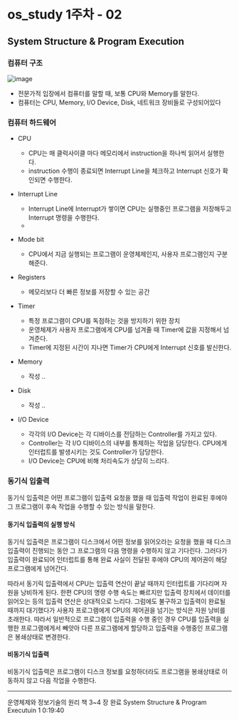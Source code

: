 # os_study 1주차 - 02

## System Structure & Program Execution 


### 컴퓨터 구조
![image](https://user-images.githubusercontent.com/56028408/157796926-1bb83571-56ea-404a-b551-048cb898fdaf.png)

- 전문가적 입장에서 컴퓨터를 말할 때, 보통 CPU와 Memory를 말한다.
- 컴퓨터는 CPU, Memory, I/O Device, Disk, 네트워크 장비들로 구성되어있다


### 컴퓨터 하드웨어
- CPU
    - CPU는 매 클럭사이클 마다 메모리에서 instruction을 하나씩 읽어서 실행한다.
    - instruction 수행이 종료되면 Interrupt Line을 체크하고 Interrupt 신호가 확인되면 수행한다.

- Interrupt Line
    - Interrupt Line에 Interrupt가 쌓이면 CPU는 실행중인 프로그램을 저장해두고 Interrupt 명령을 수행한다.
    - 

- Mode bit
    - CPU에서 지금 실행되는 프로그램이 운영체제인지, 사용자 프로그램인지 구분해준다.

- Registers
    - 메모리보다 더 빠른 정보를 저장할 수 있는 공간

- Timer
    - 특정 프로그램이 CPU를 독점하는 것을 방지하기 위한 장치
    - 운영체제가 사용자 프로그램에게 CPU를 넘겨줄 때 Timer에 값을 지정해서 넘겨준다. 
    - Timer에 지정된 시간이 지나면 Timer가 CPU에게 Interrupt 신호를 발신한다.

- Memory
    - 작성 ..

- Disk
    - 작성 ..

- I/O Device
    - 각각의 I/O Device는 각 디바이스를 전담하는 Controller를 가지고 있다. 
    - Controller는 각 I/O 디바이스의 내부를 통제하는 작업을 담당한다. CPU에게 인터럽트를 발생시키는 것도 Controller가 담당한다. 
    - I/O Device는 CPU에 비해 처리속도가 상당히 느리다.



### 동기식 입출력
동기식 입출력은 어떤 프로그램이 입출력 요청을 했을 때
입출력 작업이 완료된 후에야 그 프로그램이 후속 작업을 수행할 수 있는 방식을 말한다.

#### 동기식 입출력의 실행 방식
동기식 입출력은 프로그램이 디스크에서 어떤 정보를 읽어오라는 요청을 했을 때 디스크 입출력이 진행되는 동안 그 프로그램의 다음 명령을 수행하지 않고 기다린다. 그러다가 입출력이 완료되어 인터럽트를 통해 완료 사실이 전달된 후에야 CPU의 제어권이 해당 프로그램에게 넘어간다. 

따라서 동기릭 입출력에서 CPU는 입출력 연산이 끝날 때까지 인터럽트를 기다리며 자원을 낭비하게 된다.
한편 CPU의 명령 수행 속도는 빠르지만 입출력 장치에서 데이터를 읽어오는 등의 입출력 연산은 상대적으로 느리다. 그럼에도 불구하고 입출력이 완료될 때까지 대기했다가 사용자 프로그램에게 CPU의 제어권을 넘기는 방식은 자원 낭비를 초래한다. 따라서 일반적으로 프로그램이 입출력을 수행 중인 경우 CPU를 입출력을 실행한 프로그램에게서 빼앗아 다른 프로그램에게 할당하고 입출력을 수행중인 프로그램은 봉쇄상태로 변경한다.

#### 비동기식 입출력
비동기식 입출력은 프로그램이 디스크 정보를 요청하더라도 프로그램을 봉쇄상태로 이동하지 않고 다음 작업을 수행한다. 




****
운영체제와 정보기술의 원리 책 3~4 장 완료
System Structure & Program Executuin 1 0:19:40